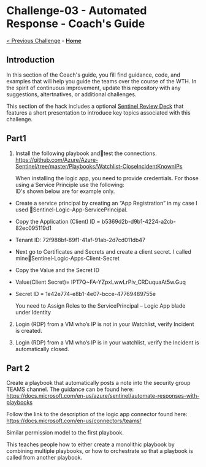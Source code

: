 # Challenge-03 - Automated Response - Coach's Guide

[< Previous Challenge](./Solution-02.md) - **[Home](./README.md)** 


## Introduction
In this section of the Coach's guide, you fill find guidance, code, and examples that will help you guide the teams over the course of the WTH. 
In the spirit of continuous improvement, update this repository with any suggestions, altertnatives, or additional challenges.

This section of the hack includes a optional [Sentinel Review Deck](SentinelWTHChallenge02.pptx) that features a short presentation to introduce key topics associated with 
this challenge. 

## Part1

1. Install the following playbook andtest the connections.  
https://github.com/Azure/Azure-Sentinel/tree/master/Playbooks/Watchlist-CloseIncidentKnownIPs </br>

    When installing the logic app, you need to provide credentials.  For those using a Service Principle use the following: </br>
    ID's shown below are for example only. </br>

* Create a service principal by creating an “App Registration”  in my case I used Sentinel-Logic-App-ServicePrincipal.
* Copy the Application (Client) ID = b5369d2b-d9b1-4224-a2cb-82ec095119d1
* Tenant ID: 72f988bf-89f1-41af-91ab-2d7cd011db47

* Next go to Certificates and Secrets and create a client secret.  I called mineSentinel-Logic-Apps-Client-Secret

* Copy the Value and the Secret ID
* Value(Client Secret)= IPT7Q~FA-YZpxLwwLrPiv_CRDuquaAt5w.Guq
* Secret ID = 1e42e774-e8b1-4e07-bcce-47769489755e

    You need to Assign Roles to the ServicePrincipal  – Logic App blade under Identity </br>


2.  Login (RDP) from a VM who’s IP is not in your Watchlist, verify Incident is created.

3.  Login (RDP) from a VM who’s IP is in your watchlist, verify the Incident is automatically closed.

## Part 2

Create a playbook that automatically posts a note into the security group TEAMS channel.  The guidance can be found here:  https://docs.microsoft.com/en-us/azure/sentinel/automate-responses-with-playbooks

Follow the link to the description of the logic app connector found here: https://docs.microsoft.com/en-us/connectors/teams/

Similar permission model to the first playbook.

This teaches people how to either create a monolithic playbook by combining multiple playbooks, or how to orchestrate so that a playbook is called from another playbook.




